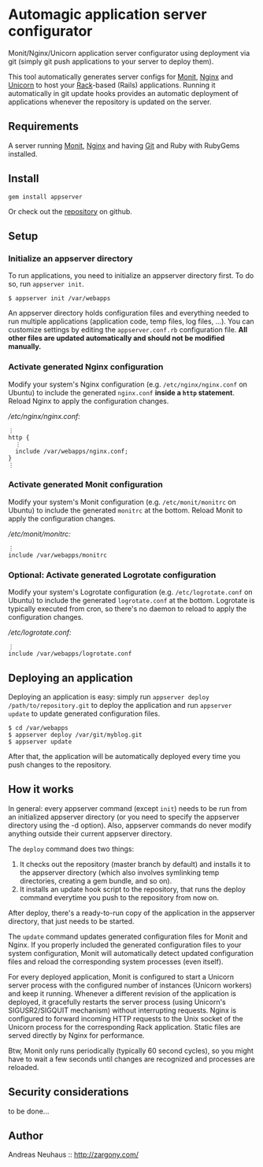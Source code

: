 Automagic application server configurator
=========================================

Monit/Nginx/Unicorn application server configurator using deployment via git
(simply git push applications to your server to deploy them).

This tool automatically generates server configs for [Monit][monit],
[Nginx][nginx] and [Unicorn][unicorn] to host your [Rack][rack]-based (Rails)
applications. Running it automatically in git update hooks provides an
automatic deployment of applications whenever the repository is updated
on the server.

Requirements
------------

A server running [Monit][monit], [Nginx][nginx] and having [Git][git] and
Ruby with RubyGems installed.

Install
-------

    gem install appserver

Or check out the [repository][repo] on github.

Setup
-----

### Initialize an appserver directory

To run applications, you need to initialize an appserver directory first. To
do so, run `appserver init`.

    $ appserver init /var/webapps

An appserver directory holds configuration files and everything needed to run
multiple applications (application code, temp files, log files, ...). You can
customize settings by editing the `appserver.conf.rb` configuration file. **All
other files are updated automatically and should not be modified manually.**

### Activate generated Nginx configuration

Modify your system's Nginx configuration (e.g. `/etc/nginx/nginx.conf` on
Ubuntu) to include the generated `nginx.conf` **inside a `http` statement**.
Reload Nginx to apply the configuration changes.

*/etc/nginx/nginx.conf:*

    ⋮
    http {
      ⋮
      include /var/webapps/nginx.conf;
    }
    ⋮

### Activate generated Monit configuration

Modify your system's Monit configuration (e.g. `/etc/monit/monitrc` on Ubuntu)
to include the generated `monitrc` at the bottom. Reload Monit to apply the
configuration changes.

*/etc/monit/monitrc:*

    ⋮
    include /var/webapps/monitrc

### Optional: Activate generated Logrotate configuration

Modify your system's Logrotate configuration (e.g. `/etc/logrotate.conf` on
Ubuntu) to include the generated `logrotate.conf` at the bottom. Logrotate
is typically executed from cron, so there's no daemon to reload to apply the
configuration changes.

*/etc/logrotate.conf:*

    ⋮
    include /var/webapps/logrotate.conf

Deploying an application
------------------------

Deploying an application is easy: simply run `appserver deploy /path/to/repository.git`
to deploy the application and run `appserver update` to update generated
configuration files.

    $ cd /var/webapps
    $ appserver deploy /var/git/myblog.git
    $ appserver update

After that, the application will be automatically deployed every time you
push changes to the repository.

How it works
------------

In general: every appserver command (except `init`) needs to be run from an
initialized appserver directory (or you need to specify the appserver directory
using the -d option). Also, appserver commands do never modify anything outside
their current appserver directory.

The `deploy` command does two things:

1. It checks out the repository (master branch by default) and installs it to
   the appserver directory (which also involves symlinking temp directories,
   creating a gem bundle, and so on).
2. It installs an update hook script to the repository, that runs the deploy
   command everytime you push to the repository from now on.

After deploy, there's a ready-to-run copy of the application in the appserver
directory, that just needs to be started.

The `update` command updates generated configuration files for Monit and Nginx.
If you properly included the generated configuration files to your system
configuration, Monit will automatically detect updated configuration files and
reload the corresponding system processes (even itself).

For every deployed application, Monit is configured to start a Unicorn server
process with the configured number of instances (Unicorn workers) and keep it
running. Whenever a different revision of the application is deployed, it
gracefully restarts the server process (using Unicorn's SIGUSR2/SIGQUIT
mechanism) without interrupting requests. Nginx is configured to forward
incoming HTTP requests to the Unix socket of the Unicorn process for the
corresponding Rack application. Static files are served directly by Nginx for
performance.

Btw, Monit only runs periodically (typically 60 second cycles), so you might
have to wait a few seconds until changes are recognized and processes are
reloaded.

Security considerations
-----------------------

to be done...

Author
------

Andreas Neuhaus :: <http://zargony.com/>

[repo]: http://github.com/zargony/appserver/
[monit]: http://mmonit.com/monit/
[nginx]: http://nginx.com/
[unicorn]: http://unicorn.bogomips.org/
[git]: http://git-scm.com/
[rack]: http://rack.rubyforge.org/

